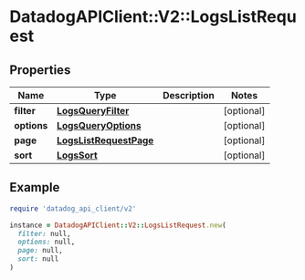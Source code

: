 # DatadogAPIClient::V2::LogsListRequest

## Properties

| Name        | Type                                              | Description | Notes      |
| ----------- | ------------------------------------------------- | ----------- | ---------- |
| **filter**  | [**LogsQueryFilter**](LogsQueryFilter.md)         |             | [optional] |
| **options** | [**LogsQueryOptions**](LogsQueryOptions.md)       |             | [optional] |
| **page**    | [**LogsListRequestPage**](LogsListRequestPage.md) |             | [optional] |
| **sort**    | [**LogsSort**](LogsSort.md)                       |             | [optional] |

## Example

```ruby
require 'datadog_api_client/v2'

instance = DatadogAPIClient::V2::LogsListRequest.new(
  filter: null,
  options: null,
  page: null,
  sort: null
)
```
